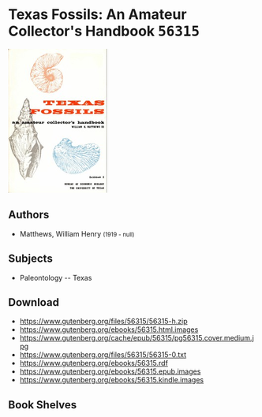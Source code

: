 # Texas Fossils: An Amateur Collector's Handbook <kbd>56315</kbd>

![](./cover.medium.jpg "")

## Authors


 - Matthews, William Henry <small>(1919 - null)</small>

## Subjects


 - Paleontology -- Texas

## Download


 - https://www.gutenberg.org/files/56315/56315-h.zip
 - https://www.gutenberg.org/ebooks/56315.html.images
 - https://www.gutenberg.org/cache/epub/56315/pg56315.cover.medium.jpg
 - https://www.gutenberg.org/files/56315/56315-0.txt
 - https://www.gutenberg.org/ebooks/56315.rdf
 - https://www.gutenberg.org/ebooks/56315.epub.images
 - https://www.gutenberg.org/ebooks/56315.kindle.images

## Book Shelves


